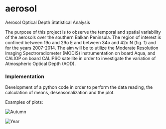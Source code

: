 # aerosol
Aerosol Optical Depth Statistical Analysis

The purpose of this project is to observe the temporal and spatial variability of the aerosols over the southern Balkan Peninsula. 
The region of interest is confined between 19o and 29o E and between 34o and 42o N (fig. 1) and for the years 2007-2014. 
The aim will be to utilize the Moderate Resolution Imaging Spectroradiometer (MODIS) instrumentation on board Aqua, and CALIOP on board CALIPSO 
satellite in order to investigate the variation of Atmospheric Optical Depth (AOD).

<h3>Implementation</h3>

Development of a python code in order to perform the data reading, the calculation of means, deseasonalization and the plot.

Examples of plots:


![Autumn](https://github.com/tomchavakis/aerosol/blob/master/graphsfix/MeanAOD1-2km_Autumn.png)


![Year](https://github.com/tomasalex/aerosol/blob/master/graphsfix/SlopeAOD1-2km_Year.png)